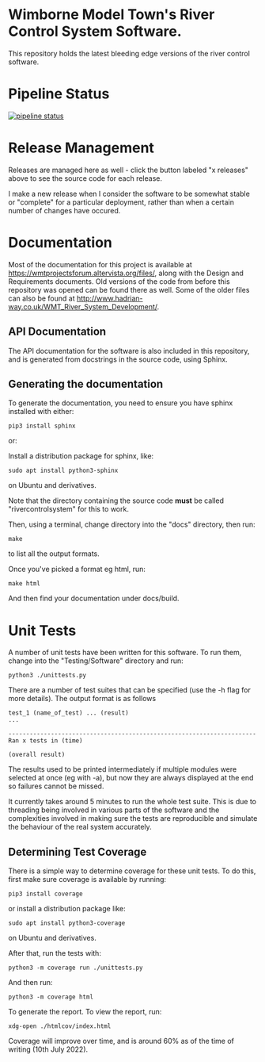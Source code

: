 # Wimborne Model Town's River Control System Software.

This repository holds the latest bleeding edge versions
of the river control software.

Pipeline Status
===============

[![pipeline status](https://gitlab.com/wmtprojectsteam/rivercontrolsystem/badges/master/pipeline.svg)](https://gitlab.com/wmtprojectsteam/rivercontrolsystem/-/commits/master)

Release Management
==================

Releases are managed here as well - click the button
labeled "x releases" above to see the source code for
each release.

I make a new release when I consider the software to be
somewhat stable or "complete" for a particular deployment,
rather than when a certain number of changes have occured.

Documentation
=============

Most of the documentation for this project is available at
https://wmtprojectsforum.altervista.org/files/, along with
the Design and Requirements documents. Old versions of the
code from before this repository was opened can be found
there as well. Some of the older files can also be found at
http://www.hadrian-way.co.uk/WMT_River_System_Development/.

API Documentation
-----------------

The API documentation for the software is also included
in this repository, and is generated from docstrings in the
source code, using Sphinx.

Generating the documentation
----------------------------

To generate the documentation, you need to ensure you have
sphinx installed with either:

    pip3 install sphinx

or:

Install a distribution package for sphinx, like:

    sudo apt install python3-sphinx

on Ubuntu and derivatives.

Note that the directory containing the source code **must**
be called "rivercontrolsystem" for this to work.

Then, using a terminal, change directory into the
"docs" directory, then run:

    make

to list all the output formats.

Once you've picked a format eg html, run:

    make html

And then find your documentation under docs/build.

Unit Tests
==========

A number of unit tests have been written for this software. To run them,
change into the "Testing/Software" directory and run:

    python3 ./unittests.py

There are a number of test suites that can be specified (use the -h flag for more details).
The output format is as follows

    test_1 (name_of_test) ... (result)
    ...
    
    ----------------------------------------------------------------------
    Ran x tests in (time)
    
    (overall result)

The results used to be printed intermediately if multiple modules were selected at once (eg with -a), but now they are always displayed at the end so failures cannot be missed.

It currently takes around 5 minutes to run the whole test suite. This is due to threading being involved in various parts of the software and the complexities involved in making sure the tests are reproducible and simulate the behaviour of the real system accurately.

Determining Test Coverage
-------------------------

There is a simple way to determine coverage for these unit tests. To do this, first make sure coverage is available by running:

    pip3 install coverage

or install a distribution package like:

    sudo apt install python3-coverage

on Ubuntu and derivatives.

After that, run the tests with:

    python3 -m coverage run ./unittests.py

And then run:

    python3 -m coverage html

To generate the report. To view the report, run:

    xdg-open ./htmlcov/index.html

Coverage will improve over time, and is around 60% as of the time of writing (10th July 2022).
